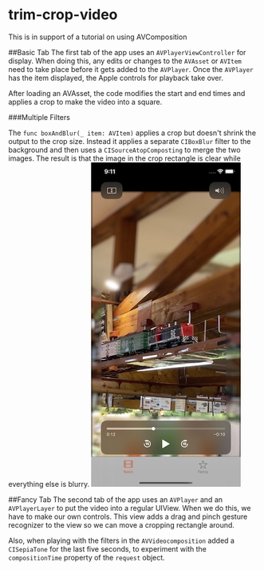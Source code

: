 # trim-crop-video
This is in support of a tutorial on using AVComposition

##Basic Tab
The first tab of the app uses an `AVPlayerViewController` for display. When doing this, any edits or changes to the `AVAsset` or `AVItem` need to take place before it gets added to the `AVPlayer`. Once the `AVPlayer` has the item displayed, the Apple controls for playback take over.

After loading an AVAsset, the code modifies the start and end times and applies a crop to make the video into a square.

###Multiple Filters

The `func boxAndBlur(_ item: AVItem)` applies a crop but doesn't shrink the output to the crop size. Instead it applies a separate `CIBoxBlur` filter to the background and then uses a `CISourceAtopComposting` to merge the two images. The result is that the image in the crop rectangle is clear while everything else is blurry.
![crop-blur-example](./readmeimages/box-and-blur-basic.jpg)

##Fancy Tab
The second tab of the app uses an `AVPlayer` and an `AVPlayerLayer` to put the video into a regular UIView. When we do this, we have to make our own controls. This view adds a drag and pinch gesture recognizer to the view so we can move a cropping rectangle around.

Also, when playing with the filters in the `AVVideocomposition` added a `CISepiaTone` for the last five seconds, to experiment with the `compositionTime` property of the `request` object.
